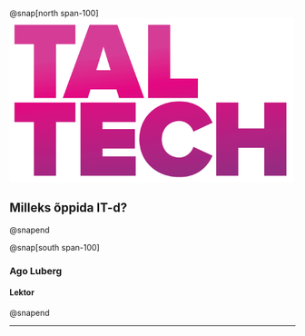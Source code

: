 @snap[north span-100]
![IMAGE](taltech_logo.png)
## Milleks õppida IT-d?
@snapend

@snap[south span-100]
### Ago Luberg
#### Lektor
@snapend

---